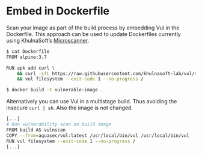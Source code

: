 # Embed in Dockerfile

Scan your image as part of the build process by embedding Vul in the
Dockerfile. This approach can be used to update Dockerfiles currently using
KhulnaSoft’s [Microscanner][microscanner].

```bash
$ cat Dockerfile
FROM alpine:3.7

RUN apk add curl \
    && curl -sfL https://raw.githubusercontent.com/khulnasoft-lab/vul/main/contrib/install.sh | sh -s -- -b /usr/local/bin \
    && vul filesystem --exit-code 1 --no-progress /

$ docker build -t vulnerable-image .
```
Alternatively you can use Vul in a multistage build. Thus avoiding the
insecure `curl | sh`. Also the image is not changed.
```bash
[...]
# Run vulnerability scan on build image
FROM build AS vulnscan
COPY --from=aquasec/vul:latest /usr/local/bin/vul /usr/local/bin/vul
RUN vul filesystem --exit-code 1 --no-progress /
[...]
```

[microscanner]: https://github.com/aquasecurity/microscanner
